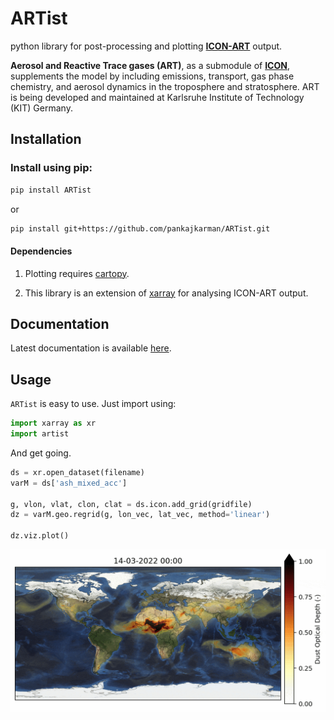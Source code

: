 # ARTist

python library for post-processing and plotting [**ICON-ART**](https://www.imk-tro.kit.edu/english/5925.php) output.

**Aerosol and Reactive Trace gases (ART)**, as a submodule of [**ICON**](https://www.dwd.de/EN/research/weatherforecasting/num_modelling/01_num_weather_prediction_modells/icon_description.html), supplements the model by including emissions, transport, gas phase chemistry, and aerosol dynamics in the troposphere and stratosphere. ART is being developed and maintained at Karlsruhe Institute of Technology (KIT) Germany.

## Installation

### Install using pip:

```bash
pip install ARTist
```
or

```bash
pip install git+https://github.com/pankajkarman/ARTist.git
```

#### Dependencies

1. Plotting requires [cartopy](https://anaconda.org/conda-forge/cartopy).

2. This library is an extension of [xarray](https://anaconda.org/conda-forge/xarray) for analysing ICON-ART output.

## Documentation

Latest documentation is available [here](https://pankajkarman.github.io/ArtViz/).


## Usage

`ARTist` is easy to use. Just import using:

```python
import xarray as xr
import artist
```

And get going.

```python
ds = xr.open_dataset(filename)
varM = ds['ash_mixed_acc']

g, vlon, vlat, clon, clat = ds.icon.add_grid(gridfile)
dz = varM.geo.regrid(g, lon_vec, lat_vec, method='linear')

dz.viz.plot()
```

![Mineral Dust Forecast](./figs/dust.gif)





